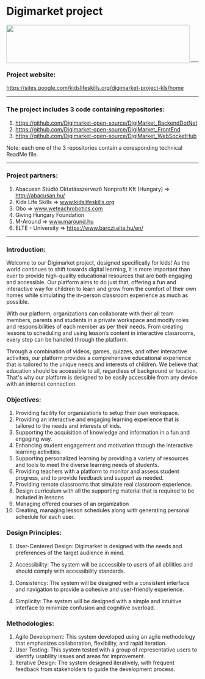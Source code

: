 # Digimarket project
<img src="https://user-images.githubusercontent.com/1287634/235761702-d32e6eb7-2df7-4a5f-81ee-55178d44d6c8.png" align="left" height="100" width="480"></img></br></br>


</br>
</br>

----------------------------------------------------------------------------------

### Project website: 
https://sites.google.com/kidslifeskills.org/digimarket-project-kls/home

----------------------------------------------------------------------------------

### The project includes 3 code containing repositories:
1.	https://github.com/Digimarket-open-source/DigiMarket_BackendDotNet 
2.	https://github.com/Digimarket-open-source/DigiMarket_FrontEnd
3.	https://github.com/Digimarket-open-source/DigiMarket_WebSocketHub

Note: each one of the 3 repositories contain a coresponding technical ReadMe file.

----------------------------------------------------------------------------------

### Project partners:
1.	Abacusan Stúdió Oktatásszervező Nonprofit Kft (Hungary) => http://abacusan.hu/
2.	Kids Life Skills => www.kidslifeskills.org 
3.	Obo => www.weteachrobotics.com 
4.	Giving Hungary Foundation
5.	M-Around => www.maround.hu
6.	ELTE - University => https://www.barczi.elte.hu/en/ 

----------------------------------------------------------------------------------

### Introduction:
Welcome to our Digimarket project, designed specifically for kids! As the world continues to shift towards digital learning, it is more important than ever to provide high-quality educational resources that are both engaging and accessible. Our platform aims to do just that, offering a fun and interactive way for children to learn and grow from the comfort of their own homes while simulating the in-person classroom experience as much as possible.

With our platform, organizations can collaborate with their all team members, parents and students in a private workspace and modify roles and responsibilities of each member as per their needs. From creating lessons to scheduling and using lesson’s content in interactive classrooms, every step can be handled through the platform.


Through a combination of videos, games, quizzes, and other interactive activities, our platform provides a comprehensive educational experience that is tailored to the unique needs and interests of children. We believe that education should be accessible to all, regardless of background or location. That's why our platform is designed to be easily accessible from any device with an internet connection.


### Objectives:
1.	Providing facility for organizations to setup their own workspace.
2.	Providing an interactive and engaging learning experience that is tailored to the needs and interests of kids.
3.	Supporting the acquisition of knowledge and information in a fun and engaging way.
4.	Enhancing student engagement and motivation through the interactive learning activities.
5.	Supporting personalized learning by providing a variety of resources and tools to meet the diverse learning needs of students.
6.	Providing teachers with a platform to monitor and assess student progress, and to provide feedback and support as needed.
7.	Providing remote classrooms that simulate real classroom experience.
8.	Design curriculum with all the supporting material that is required to be included in lessons
9.	Managing offered courses of an organization
10.	Creating, managing lesson schedules along with generating personal schedule for each user.


### Design Principles:

1.	User-Centered Design: Digimarket is designed with the needs and preferences of the target audience in mind.
2.	Accessibility: The system will be accessible to users of all abilities and should comply with accessibility standards.
3.	Consistency: The system will be designed with a consistent interface and navigation to provide a cohesive and user-friendly experience.
 
4.	Simplicity: The system will be designed with a simple and intuitive interface to minimize confusion and cognitive overload.

### Methodologies:

1.	Agile Development: This system developed using an agile methodology that emphasizes collaboration, flexibility, and rapid iteration.
2.	User Testing: This system tested with a group of representative users to identify usability issues and areas for improvement.
3.	Iterative Design: The system designed iteratively, with frequent feedback from stakeholders to guide the development process.
